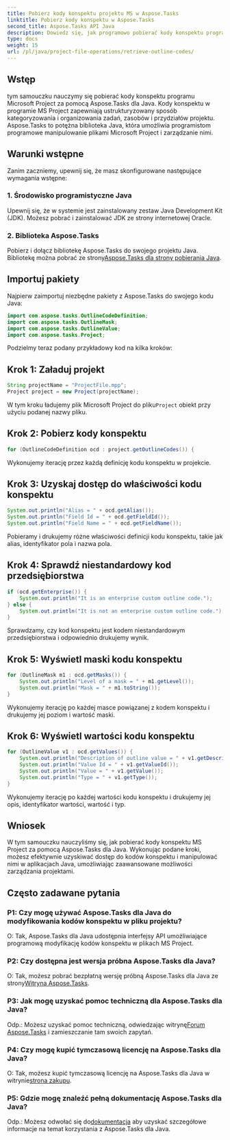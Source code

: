 ```yaml
---
title: Pobierz kody konspektu projektu MS w Aspose.Tasks
linktitle: Pobierz kody konspektu w Aspose.Tasks
second_title: Aspose.Tasks API Java
description: Dowiedz się, jak programowo pobierać kody konspektu programu Microsoft Project przy użyciu Aspose.Tasks dla języka Java. Zwiększ swoje możliwości zarządzania projektami.
type: docs
weight: 15
url: /pl/java/project-file-operations/retrieve-outline-codes/
---
```

## Wstęp
tym samouczku nauczymy się pobierać kody konspektu programu Microsoft Project za pomocą Aspose.Tasks dla Java. Kody konspektu w programie MS Project zapewniają ustrukturyzowany sposób kategoryzowania i organizowania zadań, zasobów i przydziałów projektu. Aspose.Tasks to potężna biblioteka Java, która umożliwia programistom programowe manipulowanie plikami Microsoft Project i zarządzanie nimi.
## Warunki wstępne
Zanim zaczniemy, upewnij się, że masz skonfigurowane następujące wymagania wstępne:
### 1. Środowisko programistyczne Java
Upewnij się, że w systemie jest zainstalowany zestaw Java Development Kit (JDK). Możesz pobrać i zainstalować JDK ze strony internetowej Oracle.
### 2. Biblioteka Aspose.Tasks
 Pobierz i dołącz bibliotekę Aspose.Tasks do swojego projektu Java. Bibliotekę można pobrać ze strony[Aspose.Tasks dla strony pobierania Java](https://releases.aspose.com/tasks/java/).
## Importuj pakiety
Najpierw zaimportuj niezbędne pakiety z Aspose.Tasks do swojego kodu Java:
```java
import com.aspose.tasks.OutlineCodeDefinition;
import com.aspose.tasks.OutlineMask;
import com.aspose.tasks.OutlineValue;
import com.aspose.tasks.Project;
```
Podzielmy teraz podany przykładowy kod na kilka kroków:
## Krok 1: Załaduj projekt
```java
String projectName = "ProjectFile.mpp";
Project project = new Project(projectName);
```
 W tym kroku ładujemy plik Microsoft Project do pliku`Project` obiekt przy użyciu podanej nazwy pliku.
## Krok 2: Pobierz kody konspektu
```java
for (OutlineCodeDefinition ocd : project.getOutlineCodes()) {
```
Wykonujemy iterację przez każdą definicję kodu konspektu w projekcie.
## Krok 3: Uzyskaj dostęp do właściwości kodu konspektu
```java
System.out.println("Alias = " + ocd.getAlias());
System.out.println("Field Id = " + ocd.getFieldId());
System.out.println("Field Name = " + ocd.getFieldName());
```
Pobieramy i drukujemy różne właściwości definicji kodu konspektu, takie jak alias, identyfikator pola i nazwa pola.
## Krok 4: Sprawdź niestandardowy kod przedsiębiorstwa
```java
if (ocd.getEnterprise()) {
    System.out.println("It is an enterprise custom outline code.");
} else {
    System.out.println("It is not an enterprise custom outline code.");
}
```
Sprawdzamy, czy kod konspektu jest kodem niestandardowym przedsiębiorstwa i odpowiednio drukujemy wynik.
## Krok 5: Wyświetl maski kodu konspektu
```java
for (OutlineMask m1 : ocd.getMasks()) {
    System.out.println("Level of a mask = " + m1.getLevel());
    System.out.println("Mask = " + m1.toString());
}
```
Wykonujemy iterację po każdej masce powiązanej z kodem konspektu i drukujemy jej poziom i wartość maski.
## Krok 6: Wyświetl wartości kodu konspektu
```java
for (OutlineValue v1 : ocd.getValues()) {
    System.out.println("Description of outline value = " + v1.getDescription());
    System.out.println("Value Id = " + v1.getValueId());
    System.out.println("Value = " + v1.getValue());
    System.out.println("Type = " + v1.getType());
}
```
Wykonujemy iterację po każdej wartości kodu konspektu i drukujemy jej opis, identyfikator wartości, wartość i typ.
## Wniosek
W tym samouczku nauczyliśmy się, jak pobierać kody konspektu MS Project za pomocą Aspose.Tasks dla Java. Wykonując podane kroki, możesz efektywnie uzyskiwać dostęp do kodów konspektu i manipulować nimi w aplikacjach Java, umożliwiając zaawansowane możliwości zarządzania projektami.
## Często zadawane pytania
### P1: Czy mogę używać Aspose.Tasks dla Java do modyfikowania kodów konspektu w pliku projektu?
O: Tak, Aspose.Tasks dla Java udostępnia interfejsy API umożliwiające programową modyfikację kodów konspektu w plikach MS Project.
### P2: Czy dostępna jest wersja próbna Aspose.Tasks dla Java?
 O: Tak, możesz pobrać bezpłatną wersję próbną Aspose.Tasks dla Java ze strony[Witryna Aspose.Tasks](https://releases.aspose.com/).
### P3: Jak mogę uzyskać pomoc techniczną dla Aspose.Tasks dla Java?
 Odp.: Możesz uzyskać pomoc techniczną, odwiedzając witrynę[Forum Aspose.Tasks](https://forum.aspose.com/c/tasks/15) i zamieszczanie tam swoich zapytań.
### P4: Czy mogę kupić tymczasową licencję na Aspose.Tasks dla Java?
 O: Tak, możesz kupić tymczasową licencję na Aspose.Tasks dla Java w witrynie[strona zakupu](https://purchase.aspose.com/temporary-license/).
### P5: Gdzie mogę znaleźć pełną dokumentację Aspose.Tasks dla Java?
 Odp.: Możesz odwołać się do[dokumentacja](https://reference.aspose.com/tasks/java/) aby uzyskać szczegółowe informacje na temat korzystania z Aspose.Tasks dla Java.